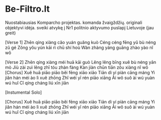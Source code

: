 # Be-Filtro.lt
Nuostabiausias Komparcho projektas. komanda žvaigždžių. originali objektyvi idėja. sveiki atvykę į Nr1 politnio aktyvumo puslapį Lietuvoje (jau greit)


[Verse 1]
Zhēn qíng xiàng cǎo yuán guǎng kuò
Céng céng fēng yǔ bù néng zǔ gé
Zǒng yǒu yún kāi rì chū shí hoù
Wàn zhàng yáng guāng zhào yào nǐ wǒ

[Verse 2]
Zhēn qíng xiàng méi huā kāi guò
Lěng lěng bīng xuě bù néng yān mò
Jiù zài zuì lěng zhī tóu zhàn fàng
Kàn jiàn chūn tiān zǒu xiàng nǐ wǒ
[Chorus]
Xuě huā piāo piāo běi fēng xiāo xiāo
Tiān dì yí piàn cāng máng
Yì jiǎn hán méi ào lì xuě zhōng
Zhǐ wéi yī rén piāo xiāng
Ài wǒ suǒ ài wú yuàn wú huǐ
Cǐ qíng cháng liú xīn jiān

[Instumental Solo]

[Chorus]
Xuě huā piāo piāo běi fēng xiāo xiāo
Tiān dì yí piàn cāng máng
Yì jiǎn hán méi ào lì xuě zhōng
Zhǐ wéi yī rén piāo xiāng
Ài wǒ suǒ ài wú yuàn wú huǐ
Cǐ qíng cháng liú xīn jiān

